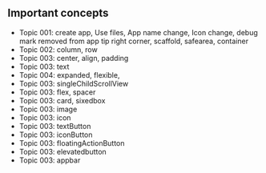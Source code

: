 ## Important concepts
 - Topic 001: create app, Use files, App name change, Icon change, debug mark removed from app tip right corner, scaffold, safearea, container
 - Topic 002: column, row
 - Topic 003: center, align, padding
 - Topic 003: text
 - Topic 004: expanded, flexible, 
 - Topic 003: singleChildScrollView
 - Topic 003: flex, spacer
 - Topic 003: card, sixedbox
 - Topic 003: image
 - Topic 003: icon
 - Topic 003: textButton
 - Topic 003: iconButton
 - Topic 003: floatingActionButton
 - Topic 003: elevatedbutton
 - Topic 003: appbar